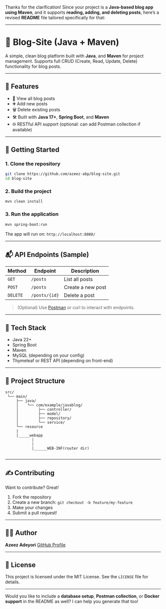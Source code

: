 Thanks for the clarification! Since your project is a **Java-based blog app using Maven**, and it supports **reading, adding, and deleting posts**, here’s a revised **README** file tailored specifically for that:

---

# 📝 Blog-Site (Java + Maven)

A simple, clean blog platform built with **Java**, and **Maven** for project management. Supports full CRUD (Create, Read, Update, Delete) functionality for blog posts.

---

## 📌 Features

* 📰 View all blog posts
* ➕ Add new posts
* 🗑️ Delete existing posts
* 🛠️ Built with **Java 17+**, **Spring Boot**, and **Maven**
* 🌐 RESTful API support (optional: can add Postman collection if available)

---

## 🚀 Getting Started

### 1. Clone the repository

```bash
git clone https://github.com/azeez-abp/blog-site.git
cd blog-site
```

### 2. Build the project

```bash
mvn clean install
```

### 3. Run the application

```bash
mvn spring-boot:run
```

The app will run on: `http://localhost:8080/`

---

## 📬 API Endpoints (Sample)

| Method   | Endpoint      | Description       |
| -------- | ------------- | ----------------- |
| `GET`    | `/posts`      | List all posts    |
| `POST`   | `/posts`      | Create a new post |
| `DELETE` | `/posts/{id}` | Delete a post     |

> (Optional) Use [Postman](https://www.postman.com/) or curl to interact with endpoints.

---

## 🔧 Tech Stack

* Java 22+
* Spring Boot
* Maven
*  MySQL (depending on your config)
* Thymeleaf or REST API (depending on front-end)

---

## 📁 Project Structure

```
src/
 └── main/
     ├── java/
     │    └── com/example/javablog/
     │         ├── controller/
     │         ├── model/
     │         ├── repository/
     │         └── service/
     └── resource
     |
     |_____webapp
            |
            |
            |______WEB-INF(router dir)
          
```

---

## ✍️ Contributing

Want to contribute? Great!

1. Fork the repository
2. Create a new branch: `git checkout -b feature/my-feature`
3. Make your changes
4. Submit a pull request!

---

## 👨‍💻 Author

**Azeez Adeyori**
[GitHub Profile](https://github.com/azeez-abp)

---

## 📄 License

This project is licensed under the MIT License. See the `LICENSE` file for details.

---

Would you like to include a **database setup**, **Postman collection**, or **Docker support** in the README as well? I can help you generate that too!
